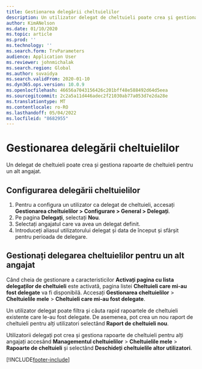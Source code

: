```yaml
---
title: Gestionarea delegării cheltuielilor
description: Un utilizator delegat de cheltuieli poate crea și gestiona rapoarte de cheltuieli pentru un alt angajat din organizație.
author: KimANelson
ms.date: 01/10/2020
ms.topic: article
ms.prod: ''
ms.technology: ''
ms.search.form: TrvParameters
audience: Application User
ms.reviewer: johnmichalak
ms.search.region: Global
ms.author: suvaidya
ms.search.validFrom: 2020-01-10
ms.dyn365.ops.version: 10.0.9
ms.openlocfilehash: 46656a7043156426c201bff48e588492d64d5eea
ms.sourcegitcommit: 2c2a5a11d446adec2f21030ab77a053d7e2da28e
ms.translationtype: MT
ms.contentlocale: ro-RO
ms.lasthandoff: 05/04/2022
ms.locfileid: "8682955"
---
```

# <a name="manage-expense-delegation"></a>Gestionarea delegării cheltuielilor

Un delegat de cheltuieli poate crea și gestiona rapoarte de cheltuieli pentru un alt angajat.

## <a name="configure-expense-delegation"></a>Configurarea delegării cheltuielilor

1. Pentru a configura un utilizator ca delegat de cheltuieli, accesați **Gestionarea cheltuielilor > Configurare > General > Delegați**.
2. Pe pagina **Delegați**, selectați **Nou**.
3. Selectați angajatul care va avea un delegat definit. 
4. Introduceți aliasul utilizatorului delegat și data de început și sfârșit pentru perioada de delegare.

## <a name="manage-expense-delegation-for-another-employee"></a>Gestionați delegarea cheltuielilor pentru un alt angajat

Când cheia de gestionare a caracteristicilor **Activați pagina cu lista delegaților de cheltuieli** este activată, pagina listei **Cheltuieli care mi-au fost delegate** va fi disponibilă. Accesați **Gestionarea cheltuielilor** > **Cheltuielile mele** > **Cheltuieli care mi-au fost delegate**.

Un utilizator delegat poate filtra și căuta rapid rapoartele de cheltuieli existente care le-au fost delegate. De asemenea, pot crea un nou raport de cheltuieli pentru alți utilizatori selectând **Raport de cheltuieli nou**.

Utilizatorii delegați pot crea și gestiona rapoarte de cheltuieli pentru alți angajați accesând **Managementul cheltuielilor** > **Cheltuielile mele** > **Rapoarte de cheltuieli** și selectând **Deschideți cheltuielile altor utilizatori**.


[!INCLUDE[footer-include](../includes/footer-banner.md)]